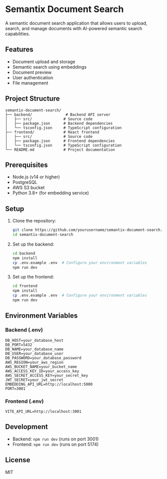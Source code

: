# Semantix Document Search

A semantic document search application that allows users to upload, search, and manage documents with AI-powered semantic search capabilities.

## Features

- Document upload and storage
- Semantic search using embeddings
- Document preview
- User authentication
- File management

## Project Structure

```
semantix-document-search/
├── backend/               # Backend API server
│   ├── src/              # Source code
│   ├── package.json      # Backend dependencies
│   └── tsconfig.json     # TypeScript configuration
├── frontend/             # React frontend
│   ├── src/              # Source code
│   ├── package.json      # Frontend dependencies
│   └── tsconfig.json     # TypeScript configuration
└── README.md             # Project documentation
```

## Prerequisites

- Node.js (v14 or higher)
- PostgreSQL
- AWS S3 bucket
- Python 3.8+ (for embedding service)

## Setup

1. Clone the repository:
   ```bash
   git clone https://github.com/yourusername/semantix-document-search.git
   cd semantix-document-search
   ```

2. Set up the backend:
   ```bash
   cd backend
   npm install
   cp .env.example .env  # Configure your environment variables
   npm run dev
   ```

3. Set up the frontend:
   ```bash
   cd frontend
   npm install
   cp .env.example .env  # Configure your environment variables
   npm run dev
   ```

## Environment Variables

### Backend (.env)
```
DB_HOST=your_database_host
DB_PORT=5432
DB_NAME=your_database_name
DB_USER=your_database_user
DB_PASSWORD=your_database_password
AWS_REGION=your_aws_region
AWS_BUCKET_NAME=your_bucket_name
AWS_ACCESS_KEY_ID=your_access_key
AWS_SECRET_ACCESS_KEY=your_secret_key
JWT_SECRET=your_jwt_secret
EMBEDDING_API_URL=http://localhost:5000
PORT=3001
```

### Frontend (.env)
```
VITE_API_URL=http://localhost:3001
```

## Development

- Backend: `npm run dev` (runs on port 3001)
- Frontend: `npm run dev` (runs on port 5174)

## License

MIT 